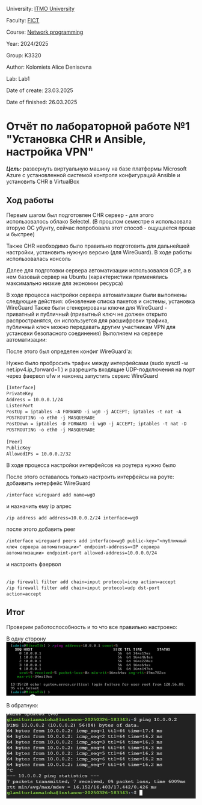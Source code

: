 University: [ITMO University](https://itmo.ru/ru/)

Faculty: [FICT](https://fict.itmo.ru)

Course: [Network programming](https://github.com/itmo-ict-faculty/network-programming)

Year: 2024/2025

Group: K3320

Author: Kolomiets Alice Denisovna

Lab: Lab1

Date of create: 23.03.2025

Date of finished: 26.03.2025

# Отчёт по лабораторной работе №1 "Установка CHR и Ansible, настройка VPN"

***Цель:*** развернуть виртуальную машину на базе платформы Microsoft Azure с установленной системой контроля конфигураций Ansible и установить CHR в VirtualBox


## Ход работы


Первым шагом был подготовлен CHR сервер - для этого использовалось облако Selectel. (В прошлом семестре я использовала вторую ОС убунту, сейчас попробовала этот способ - ощущается проще и быстрее)



Также CHR необходимо было правильно подготовить для дальнейшей настройки, установить нужную версию (для WireGuard). В ходе работы использовалась консоль 



Далее для подготовки сервера автоматизации использовался GCP, а в нем базовый сервер на Ubuntu (характеристики применялись максимально низкие для экономии ресурса) 



В ходе процесса настройки сервера автоматизации были выполнены следующие действия: обновление списка пакетов и системы, установка WireGuard
Также были сгенерированы ключи для WireGuard - приватный и публичный (привытный ключ не должен открыто распространятся, он используется для расшифровки трафика, публичный ключ можно передавать другим участникам VPN для установки безопасного соединения)
Выполняем на сервере автоматизации: 


После этого был определен конфиг WireGuard'a:


Нужно было пробросить трафик между интерфейсами (sudo sysctl -w net.ipv4.ip_forward=1
) и разрешить входящие UDP-подключения на порт через фаервол ufw и наконец запустить сервис WireGuard

```
[Interface]
PrivateKey 
Address = 10.0.0.1/24
ListenPort 
PostUp = iptables -A FORWARD -i wg0 -j ACCEPT; iptables -t nat -A POSTROUTING -o eth0 -j MASQUERADE
PostDown = iptables -D FORWARD -i wg0 -j ACCEPT; iptables -t nat -D POSTROUTING -o eth0 -j MASQUERADE

[Peer]
PublicKey 
AllowedIPs = 10.0.0.2/32
```
В ходе процесса настройки интерфейсов на роутера нужно было 


После этого оставалось только настроить интерфейсы на роуте: 
добаивить интерфейс WireGuard
```
/interface wireguard add name=wg0  
```
и назначить ему ip алрес
```
/ip address add address=10.0.0.2/24 interface=wg0 
```
после этого добавить peer
```
/interface wireguard peers add interface=wg0 public-key="<публичный ключ сервера автоматизации>" endpoint-address=<IP сервера автоматизации> endpoint-port allowed-address=10.0.0.0/24                                     
```
и настроить фаервол
```

/ip firewall filter add chain=input protocol=icmp action=accept
/ip firewall filter add chain=input protocol=udp dst-port action=accept    
```

## Итог


Проверим работоспособность и то что все правильно настроено: 


В одну сторону
<img src="./ping2.jpg" width="600px">


В обратную: 


<img src="./ping3.jpg" width="600px">
